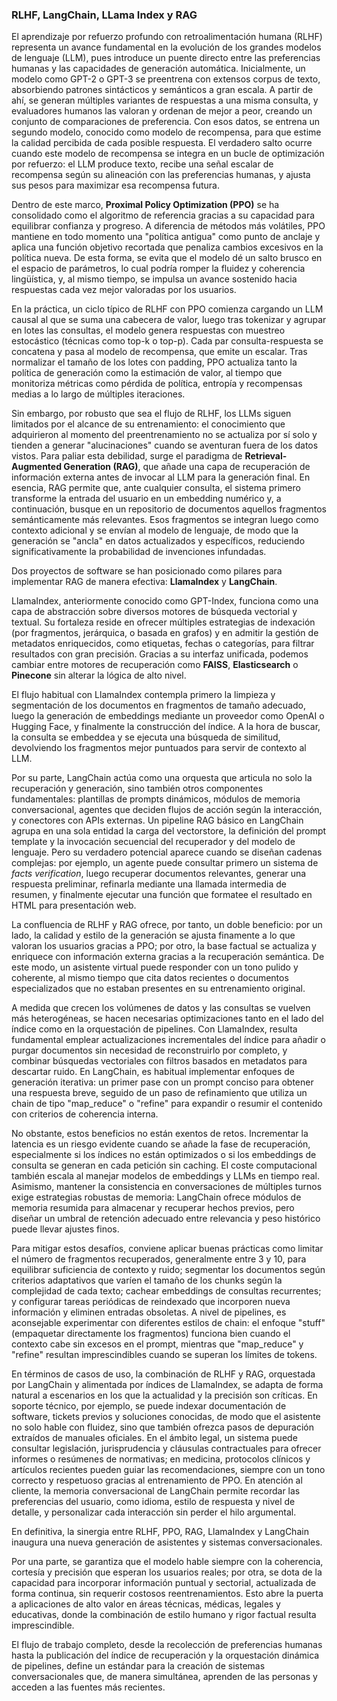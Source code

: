 ### RLHF, LangChain, LLama Index y RAG

El aprendizaje por refuerzo profundo con retroalimentación humana (RLHF) representa un avance fundamental en la evolución de los grandes modelos de lenguaje (LLM), pues introduce un puente directo entre las preferencias humanas y las capacidades de generación automática. 
Inicialmente, un modelo como GPT-2 o GPT-3 se preentrena con extensos corpus de texto, absorbiendo patrones sintácticos y semánticos a gran escala. A partir de ahí, se generan múltiples variantes de respuestas a una misma consulta, y evaluadores humanos las valoran y ordenan de mejor a peor, creando un conjunto de comparaciones de preferencia. 
Con esos datos, se entrena un segundo modelo, conocido como modelo de recompensa, para que estime la calidad percibida de cada posible respuesta. 
El verdadero salto ocurre cuando este modelo de recompensa se integra en un bucle de optimización por refuerzo: el LLM produce texto, recibe una señal escalar de recompensa según su alineación con las preferencias humanas, y ajusta sus pesos para maximizar esa recompensa futura.

Dentro de este marco, **Proximal Policy Optimization (PPO)** se ha consolidado como el algoritmo de referencia gracias a su capacidad para equilibrar confianza y progreso. 
A diferencia de métodos más volátiles, PPO mantiene en todo momento una "política antigua" como punto de anclaje y aplica una función objetivo recortada que penaliza cambios excesivos en la política nueva. 
De esta forma, se evita que el modelo dé un salto brusco en el espacio de parámetros, lo cual podría romper la fluidez y coherencia lingüística, y, al mismo tiempo, se impulsa un avance sostenido hacia respuestas cada vez mejor valoradas por los usuarios. 

En la práctica, un ciclo típico de RLHF con PPO comienza cargando un LLM causal al que se suma una cabecera de valor, luego tras tokenizar y agrupar en lotes las consultas, el modelo genera respuestas con muestreo estocástico (técnicas como top-k o top-p). 
Cada par consulta-respuesta se concatena y pasa al modelo de recompensa, que emite un escalar. 
Tras normalizar el tamaño de los lotes con padding, PPO actualiza tanto la política de generación como la estimación de valor, al tiempo que monitoriza métricas como pérdida de política, entropía y recompensas medias a lo largo de múltiples iteraciones.

Sin embargo, por robusto que sea el flujo de RLHF, los LLMs siguen limitados por el alcance de su entrenamiento: el conocimiento que adquirieron al momento del preentrenamiento no se actualiza por sí solo y tienden a generar "alucinaciones" cuando se aventuran fuera de los datos vistos. 
Para paliar esta debilidad, surge el paradigma de **Retrieval-Augmented Generation (RAG)**, que añade una capa de recuperación de información externa antes de invocar al LLM para la generación final. En esencia, RAG permite que, ante cualquier consulta, el sistema primero transforme la entrada del usuario en un embedding numérico y, a continuación, busque en un repositorio de documentos aquellos fragmentos semánticamente más relevantes. Esos fragmentos se integran luego como contexto adicional y se envían al modelo de lenguaje, de modo que la generación se "ancla" en datos actualizados y específicos, reduciendo significativamente la probabilidad de invenciones infundadas.

Dos proyectos de software se han posicionado como pilares para implementar RAG de manera efectiva: **LlamaIndex** y **LangChain**. 

LlamaIndex, anteriormente conocido como GPT-Index, funciona como una capa de abstracción sobre diversos motores de búsqueda vectorial y textual. 
Su fortaleza reside en ofrecer múltiples estrategias de indexación (por fragmentos, jerárquica, o basada en grafos) y en admitir la gestión de metadatos enriquecidos, como etiquetas, fechas o categorías, para filtrar resultados con gran precisión. 
Gracias a su interfaz unificada, podemos cambiar entre motores de recuperación como **FAISS**, **Elasticsearch** o **Pinecone** sin alterar la lógica de alto nivel. 

El flujo habitual con LlamaIndex contempla primero la limpieza y segmentación de los documentos en fragmentos de tamaño adecuado, luego la generación de embeddings mediante un proveedor como OpenAI o Hugging Face, y finalmente la construcción del índice. 
A la hora de buscar, la consulta se embeddea y se ejecuta una búsqueda de similitud, devolviendo los fragmentos mejor puntuados para servir de contexto al LLM.

Por su parte, LangChain actúa como una orquesta que articula no solo la recuperación y generación, sino también otros componentes fundamentales: plantillas de prompts dinámicos, módulos de memoria conversacional, agentes que deciden flujos de acción según la interacción, y conectores con APIs externas. 
Un pipeline RAG básico en LangChain agrupa en una sola entidad la carga del vectorstore, la definición del prompt template y la invocación secuencial del recuperador y del modelo de lenguaje. 
Pero su verdadero potencial aparece cuando se diseñan cadenas complejas: por ejemplo, un agente puede consultar primero un sistema de *facts verification*, luego recuperar documentos relevantes, generar una respuesta preliminar, refinarla mediante una llamada intermedia de resumen, y finalmente ejecutar una función que formatee el resultado en HTML para presentación web.

La confluencia de RLHF y RAG ofrece, por tanto, un doble beneficio: por un lado, la calidad y estilo de la generación se ajusta finamente a lo que valoran los usuarios gracias a PPO; por otro, la base factual se actualiza y enriquece con información externa gracias a la recuperación semántica. 
De este modo, un asistente virtual puede responder con un tono pulido y coherente, al mismo tiempo que cita datos recientes o documentos especializados que no estaban presentes en su entrenamiento original.

A medida que crecen los volúmenes de datos y las consultas se vuelven más heterogéneas, se hacen necesarias optimizaciones tanto en el lado del índice como en la orquestación de pipelines.
Con LlamaIndex, resulta fundamental emplear actualizaciones incrementales del índice para añadir o purgar documentos sin necesidad de reconstruirlo por completo, y combinar búsquedas vectoriales con filtros basados en metadatos para descartar ruido. 
En LangChain, es habitual implementar enfoques de generación iterativa: un primer pase con un prompt conciso para obtener una respuesta breve, seguido de un paso de refinamiento que utiliza un chain de tipo "map\_reduce" o "refine" para expandir o resumir el contenido con criterios de coherencia interna.

No obstante, estos beneficios no están exentos de retos. Incrementar la latencia es un riesgo evidente cuando se añade la fase de recuperación, especialmente si los índices no están optimizados o si los embeddings de consulta se generan en cada petición sin caching. 
El coste computacional también escala al manejar modelos de embeddings y LLMs en tiempo real. Asimismo, mantener la consistencia en conversaciones de múltiples turnos exige estrategias robustas de memoria: LangChain ofrece módulos de memoria resumida para almacenar y recuperar hechos previos, pero diseñar un umbral de retención adecuado entre relevancia y peso histórico puede llevar ajustes finos.

Para mitigar estos desafíos, conviene aplicar buenas prácticas como limitar el número de fragmentos recuperados, generalmente entre 3 y 10, para equilibrar suficiencia de contexto y ruido; segmentar los documentos según criterios adaptativos que varíen el tamaño de los chunks según la complejidad de cada texto; cachear embeddings de consultas recurrentes; y configurar tareas periódicas de reindexado que incorporen nueva información y eliminen entradas obsoletas. A nivel de pipelines, es aconsejable experimentar con diferentes estilos de chain: el enfoque "stuff" (empaquetar directamente los fragmentos) funciona bien cuando el contexto cabe sin excesos en el prompt, mientras que "map\_reduce" y "refine" resultan imprescindibles cuando se superan los límites de tokens.

En términos de casos de uso, la combinación de RLHF y RAG, orquestada por LangChain y alimentada por índices de LlamaIndex, se adapta de forma natural a escenarios en los que la actualidad y la precisión son críticas. 
En soporte técnico, por ejemplo, se puede indexar documentación de software, tickets previos y soluciones conocidas, de modo que el asistente no solo hable con fluidez, sino que también ofrezca pasos de depuración extraídos de manuales oficiales. 
En el ámbito legal, un sistema puede consultar legislación, jurisprudencia y cláusulas contractuales para ofrecer informes o resúmenes de normativas; en medicina, protocolos clínicos y artículos recientes pueden guiar las recomendaciones, siempre con un tono correcto y respetuoso gracias al entrenamiento de PPO. En atención al cliente, la memoria conversacional de LangChain permite recordar las preferencias del usuario, como idioma, estilo de respuesta y nivel de detalle, y personalizar cada interacción sin perder el hilo argumental.

En definitiva, la sinergia entre RLHF, PPO, RAG, LlamaIndex y LangChain inaugura una nueva generación de asistentes y sistemas conversacionales. 

Por una parte, se garantiza que el modelo hable siempre con la coherencia, cortesía y precisión que esperan los usuarios reales; por otra, se dota de la capacidad para incorporar información puntual y sectorial, actualizada de forma continua, sin requerir costosos reentrenamientos. 
Esto abre la puerta a aplicaciones de alto valor en áreas técnicas, médicas, legales y educativas, donde la combinación de estilo humano y rigor factual resulta imprescindible. 

El flujo de trabajo completo, desde la recolección de preferencias humanas hasta la publicación del índice de recuperación y la orquestación dinámica de pipelines, define un estándar para la creación de sistemas conversacionales que, de manera simultánea, aprenden de las personas y acceden a las fuentes más recientes.
